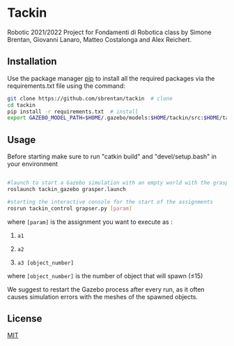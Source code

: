 # Tackin
Robotic 2021/2022 Project for Fondamenti di Robotica class by Simone Brentan, Giovanni Lanaro, Matteo Costalonga and Alex Reichert.
## Installation

Use the package manager [pip](https://pip.pypa.io/en/stable/) to install all the required packages via the requirements.txt file using the command:
```bash
git clone https://github.com/sbrentan/tackin  # clone
cd tackin
pip install -r requirements.txt  # install
export GAZEBO_MODEL_PATH=$HOME/.gazebo/models:$HOME/tackin/src:$HOME/tackin/src/tackin_gazebo/models:$HOME/tackin/src/tackin_gazebo/models/bricks:$HOME/tackin/src/tackin_gazebo/models/brick_grounds:$GAZEBO_MODEL_PATH
```
## Usage
Before starting make sure to run "catkin build" and "devel/setup.bash" in your environment
```bash

#launch to start a Gazebo simulation with an empty world with the grasper and set up controllers for the joints
roslaunch tackin_gazebo grasper.launch 

#starting the interactive console for the start of the assignments
rosrun tackin_control grapser.py [param] 

```
where ```[param]``` is the assignment you want to execute as : 

1. ```a1``` 

2. ```a2```

3. ```a3 [object_number]```

where ```[object_number]``` is the number of object that will spawn (≤15)

We suggest to restart the Gazebo process after every run, as it often causes simulation errors with the meshes of the spawned objects.

## License
[MIT](https://choosealicense.com/licenses/mit/)
